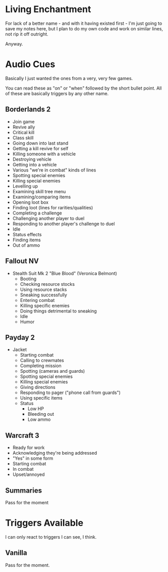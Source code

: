 # Living Enchantment

For lack of a better name - and with it having existed first - I'm just going to
save my notes here, but I plan to do my own code and work on similar lines, not
rip it off outright.

Anyway.

# Audio Cues

Basically I just wanted the ones from a very, very few games.

You can read these as "on" or "when" followed by the short bullet point. All of
these are basically triggers by any other name.

## Borderlands 2

* Join game
* Revive ally
* Critical kill
* Class skill
* Going down into last stand
* Getting a kill revive for self
* Killing someone with a vehicle
* Destroying vehicle
* Getting into a vehicle
* Various "we're in combat" kinds of lines
* Spotting special enemies
* Killing special enemies
* Levelling up
* Examining skill tree menu
* Examining/comparing items
* Opening loot box
* Finding loot (lines for rarities/qualities)
* Completing a challenge
* Challenging another player to duel
* Responding to another player's challenge to duel
* Idle
* Status effects
* Finding items
* Out of ammo

## Fallout NV

* Stealth Suit Mk 2 "Blue Blood" (Veronica Belmont)
  * Booting
  * Checking resource stocks
  * Using resource stacks
  * Sneaking successfully
  * Entering combat
  * Killing specific enemies
  * Doing things detrimental to sneaking
  * Idle
  * Humor

## Payday 2

* Jacket
  * Starting combat
  * Calling to crewmates
  * Completing mission
  * Spotting (cameras and guards)
  * Spotting special enemies
  * Killing special enemies
  * Giving directions
  * Responding to pager ("phone call from guards")
  * Using specific items
  * Status
    * Low HP
    * Bleeding out
    * Low ammo

## Warcraft 3

* Ready for work
* Acknowledging they're being addressed
* "Yes" in some form
* Starting combat
* In combat
* Upset/annoyed

## Summaries

Pass for the moment

# Triggers Available

I can only react to triggers I can see, I think.

## Vanilla

Pass for the moment.